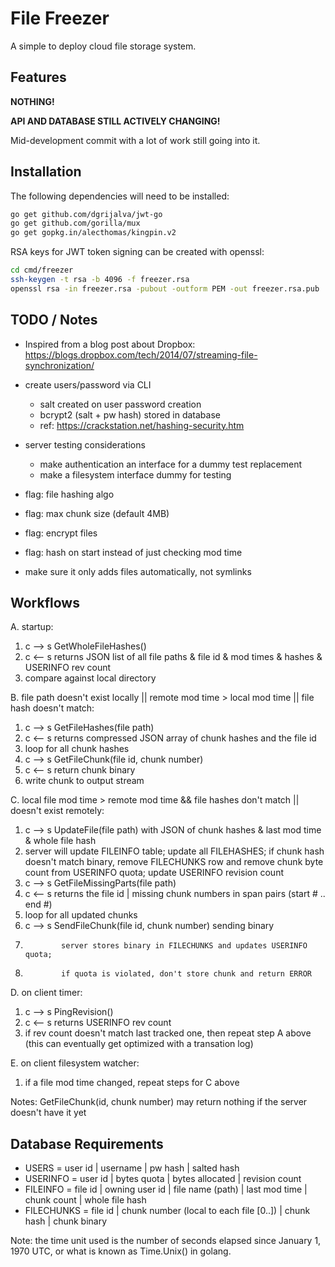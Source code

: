 File Freezer
============

A simple to deploy cloud file storage system.

Features
--------

**NOTHING!**

**API AND DATABASE STILL ACTIVELY CHANGING!**

Mid-development commit with a lot of work still going into it.

Installation
------------

The following dependencies will need to be installed:

```bash
go get github.com/dgrijalva/jwt-go
go get github.com/gorilla/mux
go get gopkg.in/alecthomas/kingpin.v2

```

RSA keys for JWT token signing can be created with openssl:

```bash
cd cmd/freezer
ssh-keygen -t rsa -b 4096 -f freezer.rsa
openssl rsa -in freezer.rsa -pubout -outform PEM -out freezer.rsa.pub
```

TODO / Notes
------------

* Inspired from a blog post about Dropbox:
  https://blogs.dropbox.com/tech/2014/07/streaming-file-synchronization/

* create users/password via CLI
  * salt created on user password creation
  * bcrypt2 (salt + pw hash) stored in database
  * ref: https://crackstation.net/hashing-security.htm

* server testing considerations
  * make authentication an interface for a dummy test replacement
  * make a filesystem interface dummy for testing

* flag: file hashing algo
* flag: max chunk size (default 4MB)
* flag: encrypt files
* flag: hash on start instead of just checking mod time

* make sure it only adds files automatically, not symlinks


Workflows
---------

A. startup:

1. c --> s GetWholeFileHashes()
2. c <-- s   returns JSON list of all file paths & file id & mod times &
             hashes & USERINFO rev count
3. compare against local directory


B. file path doesn't exist locally || remote mod time > local mod time || file hash doesn't match:

1. c --> s GetFileHashes(file path)
2. c <-- s   returns compressed JSON array of chunk hashes and the file id
3. loop for all chunk hashes
4.   c --> s GetFileChunk(file id, chunk number)
5.   c <-- s   return chunk binary
6.   write chunk to output stream


C. local file mod time > remote mod time && file hashes don't match || doesn't exist remotely:  

1. c --> s UpdateFile(file path) with JSON of chunk hashes & last mod time & whole file hash
2.   server will update FILEINFO table; update all FILEHASHES;
     if chunk hash doesn't match binary, remove FILECHUNKS row and remove chunk byte count from USERINFO quota;
     update USERINFO revision count
3. c --> s GetFileMissingParts(file path)
4. c <-- s   returns the file id | missing chunk numbers in span pairs (start # .. end #)
5. loop for all updated chunks
6.   c --> s SendFileChunk(file id, chunk number) sending binary
7.             server stores binary in FILECHUNKS and updates USERINFO quota;
8.             if quota is violated, don't store chunk and return ERROR


D. on client timer:

1. c --> s PingRevision()
2. c <-- s   returns USERINFO rev count
3. if rev count doesn't match last tracked one, then repeat step A above
(this can eventually get optimized with a transation log)


E. on client filesystem watcher:

1. if a file mod time changed, repeat steps for C above


Notes: GetFileChunk(id, chunk number) may return nothing if the server doesn't have it yet

Database Requirements
---------------------

* USERS = user id | username | pw hash | salted hash
* USERINFO = user id | bytes  quota | bytes allocated | revision count
* FILEINFO = file id | owning user id | file name (path) | last mod time | chunk count | whole file hash
* FILECHUNKS = file id | chunk number (local to each file [0..]) | chunk hash | chunk binary

Note: the time unit used is the number of seconds elapsed since January 1, 1970 UTC,
or what is known as Time.Unix() in golang.
